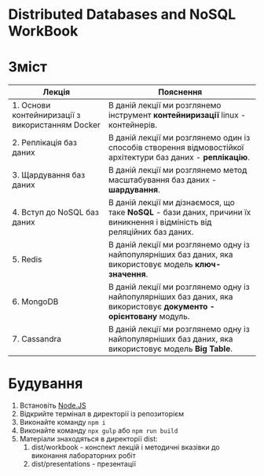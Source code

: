 # Distributed Databases and NoSQL WorkBook

# Зміст

|Лекція|Пояснення|
|-|-|
|1. Основи контейниризації з використанням Docker|В даній лекції ми розглянемо інструмент **контейниризації** linux - контейнерів.|
|2. Реплікація баз даних|В даній лекції ми розглянемо один із способів створення відмовостійкої архітектури баз даних - **реплікацію**.|
|3. Щардування баз даних| В даній лекції ми розглянемо метод масштабування баз даних - **шардування**.|
|4. Вступ до NoSQL баз даних|В даній лекції ми дізнаємося, що таке **NoSQL** - бази даних, причини їх виникнення і відміність від реляційних баз даних.|
|5. Redis|В даній лекції ми розглянемо одну із найпопулярніших баз даних, яка використовує модель **ключ-значення**.|
|6. MongoDB|В даній лекції ми розглянемо одну із найпопулярніших баз даних, яка використовує **документо - орієнтовану** модуль.|
|7. Cassandra|В даній лекції ми розглянемо одну із найпопулярніших баз даних, яка використовує модель **Big Table**.|

# Будування

1. Встановіть [Node.JS](https://nodejs.org/)
2. Відкрийте термінал в директорії із репозиторієм
3. Виконайте команду ```npm i```
4. Виконайте команду ```npx gulp``` або ```npm run build```
5. Матеріали знаходяться в директорії dist:
   1. dist/workbook - конспект лекцій і методичні вказівки до виконання лабораторних робіт
   2. dist/presentations - презентації